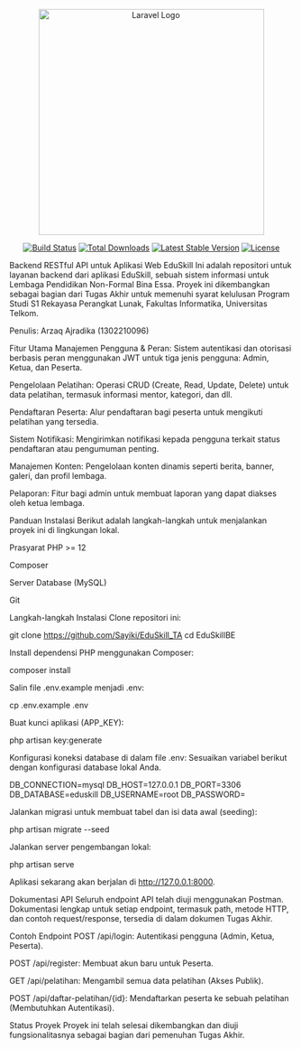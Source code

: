 <p align="center"><a href="https://laravel.com" target="_blank"><img src="https://raw.githubusercontent.com/laravel/art/master/logo-lockup/5%20SVG/2%20CMYK/1%20Full%20Color/laravel-logolockup-cmyk-red.svg" width="400" alt="Laravel Logo"></a></p>

<p align="center">
<a href="https://github.com/laravel/framework/actions"><img src="https://github.com/laravel/framework/workflows/tests/badge.svg" alt="Build Status"></a>
<a href="https://packagist.org/packages/laravel/framework"><img src="https://img.shields.io/packagist/dt/laravel/framework" alt="Total Downloads"></a>
<a href="https://packagist.org/packages/laravel/framework"><img src="https://img.shields.io/packagist/v/laravel/framework" alt="Latest Stable Version"></a>
<a href="https://packagist.org/packages/laravel/framework"><img src="https://img.shields.io/packagist/l/laravel/framework" alt="License"></a>
</p>

Backend RESTful API untuk Aplikasi Web EduSkill
Ini adalah repositori untuk layanan backend dari aplikasi EduSkill, sebuah sistem informasi untuk Lembaga Pendidikan Non-Formal Bina Essa. Proyek ini dikembangkan sebagai bagian dari Tugas Akhir untuk memenuhi syarat kelulusan Program Studi S1 Rekayasa Perangkat Lunak, Fakultas Informatika, Universitas Telkom.

Penulis: Arzaq Ajradika (1302210096)

Fitur Utama
Manajemen Pengguna & Peran: Sistem autentikasi dan otorisasi berbasis peran menggunakan JWT untuk tiga jenis pengguna: Admin, Ketua, dan Peserta.

Pengelolaan Pelatihan: Operasi CRUD (Create, Read, Update, Delete) untuk data pelatihan, termasuk informasi mentor, kategori, dan dll.

Pendaftaran Peserta: Alur pendaftaran bagi peserta untuk mengikuti pelatihan yang tersedia.

Sistem Notifikasi: Mengirimkan notifikasi kepada pengguna terkait status pendaftaran atau pengumuman penting.

Manajemen Konten: Pengelolaan konten dinamis seperti berita, banner, galeri, dan profil lembaga.

Pelaporan: Fitur bagi admin untuk membuat laporan yang dapat diakses oleh ketua lembaga.

Panduan Instalasi
Berikut adalah langkah-langkah untuk menjalankan proyek ini di lingkungan lokal.

Prasyarat
PHP >= 12

Composer

Server Database (MySQL)

Git

Langkah-langkah Instalasi
Clone repositori ini:

git clone https://github.com/Sayiki/EduSkill_TA
cd EduSkillBE

Install dependensi PHP menggunakan Composer:

composer install

Salin file .env.example menjadi .env:

cp .env.example .env

Buat kunci aplikasi (APP_KEY):

php artisan key:generate

Konfigurasi koneksi database di dalam file .env:
Sesuaikan variabel berikut dengan konfigurasi database lokal Anda.

DB_CONNECTION=mysql
DB_HOST=127.0.0.1
DB_PORT=3306
DB_DATABASE=eduskill
DB_USERNAME=root
DB_PASSWORD=

Jalankan migrasi untuk membuat tabel dan isi data awal (seeding):

php artisan migrate --seed

Jalankan server pengembangan lokal:

php artisan serve

Aplikasi sekarang akan berjalan di http://127.0.0.1:8000.

Dokumentasi API
Seluruh endpoint API telah diuji menggunakan Postman. Dokumentasi lengkap untuk setiap endpoint, termasuk path, metode HTTP, dan contoh request/response, tersedia di dalam dokumen Tugas Akhir.

Contoh Endpoint
POST /api/login: Autentikasi pengguna (Admin, Ketua, Peserta).

POST /api/register: Membuat akun baru untuk Peserta.

GET /api/pelatihan: Mengambil semua data pelatihan (Akses Publik).

POST /api/daftar-pelatihan/{id}: Mendaftarkan peserta ke sebuah pelatihan (Membutuhkan Autentikasi).

Status Proyek
Proyek ini telah selesai dikembangkan dan diuji fungsionalitasnya sebagai bagian dari pemenuhan Tugas Akhir.
